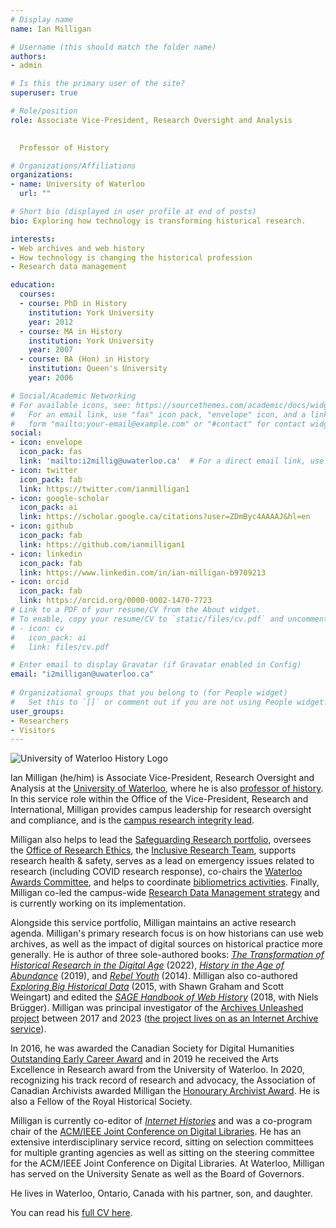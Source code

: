 ```yaml
---
# Display name
name: Ian Milligan

# Username (this should match the folder name)
authors:
- admin

# Is this the primary user of the site?
superuser: true

# Role/position
role: Associate Vice-President, Research Oversight and Analysis
  

  Professor of History

# Organizations/Affiliations
organizations:
- name: University of Waterloo
  url: ""

# Short bio (displayed in user profile at end of posts)
bio: Exploring how technology is transforming historical research.

interests:
- Web archives and web history
- How technology is changing the historical profession
- Research data management

education:
  courses:
  - course: PhD in History
    institution: York University
    year: 2012
  - course: MA in History
    institution: York University
    year: 2007
  - course: BA (Hon) in History
    institution: Queen's University
    year: 2006

# Social/Academic Networking
# For available icons, see: https://sourcethemes.com/academic/docs/widgets/#icons
#   For an email link, use "fas" icon pack, "envelope" icon, and a link in the
#   form "mailto:your-email@example.com" or "#contact" for contact widget.
social:
- icon: envelope
  icon_pack: fas
  link: 'mailto:i2millig@uwaterloo.ca'  # For a direct email link, use "mailto:test@example.org".
- icon: twitter
  icon_pack: fab
  link: https://twitter.com/ianmilligan1
- icon: google-scholar
  icon_pack: ai
  link: https://scholar.google.ca/citations?user=ZDmByc4AAAAJ&hl=en
- icon: github
  icon_pack: fab
  link: https://github.com/ianmilligan1
- icon: linkedin
  icon_pack: fab
  link: https://www.linkedin.com/in/ian-milligan-b9709213
- icon: orcid
  icon_pack: fab
  link: https://orcid.org/0000-0002-1470-7723
# Link to a PDF of your resume/CV from the About widget.
# To enable, copy your resume/CV to `static/files/cv.pdf` and uncomment the lines below.  
# - icon: cv
#   icon_pack: ai
#   link: files/cv.pdf

# Enter email to display Gravatar (if Gravatar enabled in Config)
email: "i2milligan@uwaterloo.ca"
  
# Organizational groups that you belong to (for People widget)
#   Set this to `[]` or comment out if you are not using People widget.  
user_groups:
- Researchers
- Visitors
---
```


![University of Waterloo History Logo](/authors/admin/UWaterloo_ARTS_History_Logo_horiz_rgb.png)

Ian Milligan (he/him) is Associate Vice-President, Research Oversight and Analysis at the [University of Waterloo](https://uwaterloo.ca), where he is also [professor of history](https://uwaterloo.ca/history/people-profiles/ian-milligan). In this service role within the Office of the Vice-President, Research and International, Milligan provides campus leadership for research oversight and compliance, and is the [campus research integrity lead](https://uwaterloo.ca/research/research-integrity). 

Milligan also helps to lead the [Safeguarding Research portfolio](https://uwaterloo.ca/research/research-security), oversees the [Office of Research Ethics](https://uwaterloo.ca/research/office-research-ethics), the [Inclusive Research Team](https://uwaterloo.ca/research/about-research/research-equity-and-inclusion), supports research health & safety, serves as a lead on emergency issues related to research (including COVID research response), co-chairs the [Waterloo Awards Committee](https://uwaterloo.ca/research/prestigious-awards), and helps to coordinate [bibliometrics activities](https://uwaterloo.ca/institutional-analysis-planning/reports/bibliometrics). Finally, Milligan co-led the campus-wide [Research Data Management strategy](https://uwaterloo.ca/research/research-data-management-institutional-strategy) and is currently working on its implementation. 

Alongside this service portfolio, Milligan maintains an active research agenda. Milligan's primary research focus is on how historians can use web archives, as well as the impact of digital sources on historical practice more generally. He is author of three sole-authored books: [*The Transformation of Historical Research in the Digital Age*](/publication/transformation-of-history) (2022), [*History in the Age of Abundance*](/publication/history-in-the-age-of-abundance) (2019), and [*Rebel Youth*](/publication/rebel-youth) (2014). Milligan also co-authored [*Exploring Big Historical Data*](/publication/macroscope) (2015, with Shawn Graham and Scott Weingart) and edited the [*SAGE Handbook of Web History*](/publication/sage-handbook) (2018, with Niels Brügger). Milligan was principal investigator of the [Archives Unleashed project](https://archivesunleashed.org) between 2017 and 2023 ([the project lives on as an Internet Archive service](https://webservices.archive.org/pages/arch)).

In 2016, he was awarded the Canadian Society for Digital Humanities [Outstanding Early Career Award](http://csdh-schn.org/2016/02/09/csdhschn-2016-outstanding-early-career-award/) and in 2019 he received the Arts Excellence in Research award from the University of Waterloo. In 2020, recognizing his track record of research and advocacy, the Association of Canadian Archivists awarded Milligan the [Honourary Archivist Award](https://archivists.ca/Honours-and-Awards#honorary-archivist). He is also a Fellow of the Royal Historical Society.

Milligan is currently co-editor of [*Internet Histories*](https://www.tandfonline.com/toc/rint20/current) and was a co-program chair of the [ACM/IEEE Joint Conference on Digital Libraries](https://2017.jcdl.org/). He has an extensive interdisciplinary service record, sitting on selection committees for multiple granting agencies as well as sitting on the steering committee for the ACM/IEEE Joint Conference on Digital Libraries. At Waterloo, Milligan has served on the University Senate as well as the Board of Governors.

He lives in Waterloo, Ontario, Canada with his partner, son, and daughter.

You can read his [full CV here](/files/cv.pdf).
